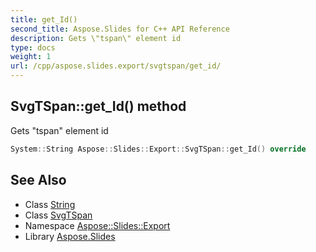 ```yaml
---
title: get_Id()
second_title: Aspose.Slides for C++ API Reference
description: Gets \"tspan\" element id
type: docs
weight: 1
url: /cpp/aspose.slides.export/svgtspan/get_id/
---
```

## SvgTSpan::get_Id() method


Gets \"tspan\" element id

```cpp
System::String Aspose::Slides::Export::SvgTSpan::get_Id() override
```

## See Also

* Class [String](../../system/string/)
* Class [SvgTSpan](./)
* Namespace [Aspose::Slides::Export](../)
* Library [Aspose.Slides](../../)